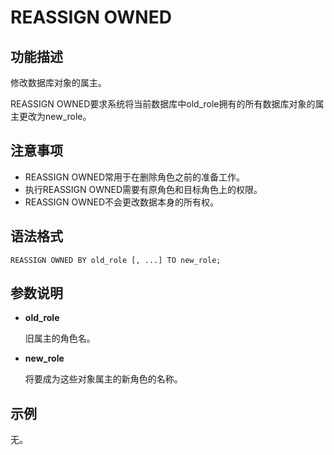 # REASSIGN OWNED<a name="ZH-CN_TOPIC_0289900011"></a>

## 功能描述<a name="zh-cn_topic_0283136605_zh-cn_topic_0237122173_zh-cn_topic_0059779106_sfb032500d9624f8fb05a202a274cb9e9"></a>

修改数据库对象的属主。

REASSIGN OWNED要求系统将当前数据库中old_role拥有的所有数据库对象的属主更改为new_role。

## 注意事项<a name="zh-cn_topic_0283136605_zh-cn_topic_0237122173_zh-cn_topic_0059779106_sc1c0690ce85a4497bbc2bf507322bd08"></a>

-   REASSIGN OWNED常用于在删除角色之前的准备工作。
-   执行REASSIGN OWNED需要有原角色和目标角色上的权限。
-   REASSIGN OWNED不会更改数据本身的所有权。

## 语法格式<a name="zh-cn_topic_0283136605_zh-cn_topic_0237122173_zh-cn_topic_0059779106_s94f37352d3b04fddaca3d0266fffa8d8"></a>

```
REASSIGN OWNED BY old_role [, ...] TO new_role;
```

## 参数说明<a name="zh-cn_topic_0283136605_zh-cn_topic_0237122173_zh-cn_topic_0059779106_s304443c9b98d4336b7ce6894962dbe0c"></a>

-   **old\_role**

    旧属主的角色名。

-   **new\_role**

    将要成为这些对象属主的新角色的名称。


## 示例<a name="zh-cn_topic_0283136605_zh-cn_topic_0237122173_zh-cn_topic_0059779106_sbcf57ecc9f7a417bad32fed1fe01c036"></a>

无。

